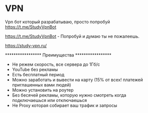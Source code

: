 # VPN
Vpn бот который разрабатываю, просто попробуй https://t.me/StudyVpnBot

https://t.me/StudyVpnBot - Попробуй и думаю ты не пожалеешь.

https://study-vpn.ru/

***************** Преимущества *****************
- Не режем скорость, все сервера до 1Гб/с
- YouTube без рекламы
- Есть бесплатный период
- Можно заработать и вывести на карту (15% от всех! платежей приглашенных вами людей)
- Можно установить на роутер
- Без бесячей рекламы, которую нужно смотреть когда подключаешься или отключаешься
- Не Proxy  которая собирает ваш трафик и запросы
